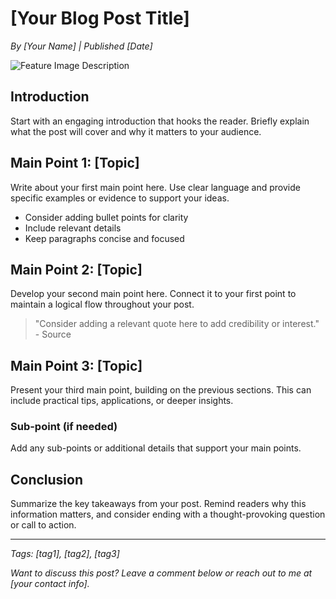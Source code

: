 # [Your Blog Post Title]

*By [Your Name] | Published [Date]*

![Feature Image Description](../images/placeholder.jpg)

## Introduction

Start with an engaging introduction that hooks the reader. Briefly explain what the post will cover and why it matters to your audience.

## Main Point 1: [Topic]

Write about your first main point here. Use clear language and provide specific examples or evidence to support your ideas.

- Consider adding bullet points for clarity
- Include relevant details
- Keep paragraphs concise and focused

## Main Point 2: [Topic]

Develop your second main point here. Connect it to your first point to maintain a logical flow throughout your post.

> "Consider adding a relevant quote here to add credibility or interest." - Source

## Main Point 3: [Topic]

Present your third main point, building on the previous sections. This can include practical tips, applications, or deeper insights.

### Sub-point (if needed)

Add any sub-points or additional details that support your main points.

## Conclusion

Summarize the key takeaways from your post. Remind readers why this information matters, and consider ending with a thought-provoking question or call to action.

---

*Tags: [tag1], [tag2], [tag3]*

*Want to discuss this post? Leave a comment below or reach out to me at [your contact info].* 